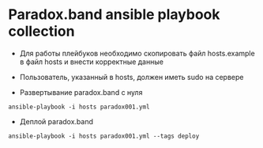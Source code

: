 # Paradox.band ansible playbook collection

- Для работы плейбуков необходимо скопировать файл hosts.example в файл hosts и внести корректные данные
- Пользователь, указанный в hosts, должен иметь sudo на сервере

- Развертывание paradox.band с нуля
```
ansible-playbook -i hosts paradox001.yml
```

- Деплой paradox.band
```
ansible-playbook -i hosts paradox001.yml --tags deploy
```
